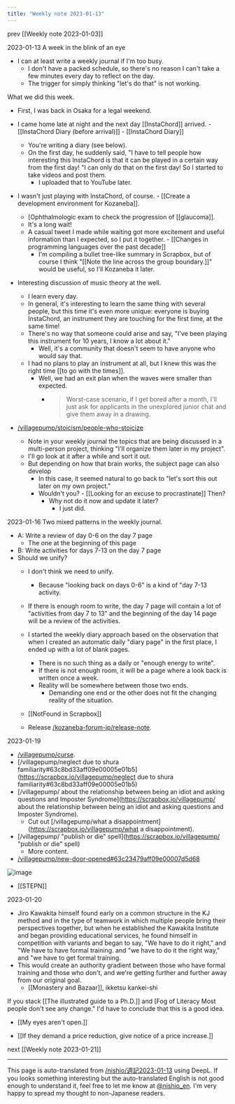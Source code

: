 ```yaml
---
title: "Weekly note 2023-01-13"
---
```


prev  [[Weekly note 2023-01-03]]

2023-01-13
A week in the blink of an eye
- I can at least write a weekly journal if I'm too busy.
    - I don't have a packed schedule, so there's no reason I can't take a few minutes every day to reflect on the day.
    - The trigger for simply thinking "let's do that" is not working.

What we did this week.
- First, I was back in Osaka for a legal weekend.
- I came home late at night and the next day [[InstaChord]] arrived.
        - [[InstaChord Diary (before arrival)]]
        - [[InstaChord Diary]]
    - You're writing a diary (see below).
    - On the first day, he suddenly said, "I have to tell people how interesting this InstaChord is that it can be played in a certain way from the first day! "I can only do that on the first day! So I started to take videos and post them.
        - I uploaded that to YouTube later.
- I wasn't just playing with InstaChord, of course.
        - [[Create a development environment for Kozaneba]].
    - [Ophthalmologic exam to check the progression of [[glaucoma]].
    - It's a long wait!
    - A casual tweet I made while waiting got more excitement and useful information than I expected, so I put it together.
            - [[Changes in programming languages over the past decade]]
        - I'm compiling a bullet tree-like summary in Scrapbox, but of course I think "[[Note the line across the group boundary.]]" would be useful, so I'll Kozaneba it later.
- Interesting discussion of music theory at the well.
    - I learn every day.
    - In general, it's interesting to learn the same thing with several people, but this time it's even more unique: everyone is buying InstaChord, an instrument they are touching for the first time, at the same time!
    - There's no way that someone could arise and say, "I've been playing this instrument for 10 years, I know a lot about it."
        - Well, it's a community that doesn't seem to have anyone who would say that.
    - I had no plans to play an instrument at all, but I knew this was the right time [[to go with the times]].
        - Well, we had an exit plan when the waves were smaller than expected.
            - > Worst-case scenario, if I get bored after a month, I'll just ask for applicants in the unexplored junior chat and give them away in a drawing.


- [/villagepump/stoicism/people-who-stoicize](https://scrapbox.io/villagepump/stoicism/people-who-stoicize)
    - Note in your weekly journal the topics that are being discussed in a multi-person project, thinking "I'll organize them later in my project".
    - I'll go look at it after a while and sort it out.
    - But depending on how that brain works, the subject page can also develop
        - In this case, it seemed natural to go back to "let's sort this out later on my own project."
        - Wouldn't you?
                - [[Looking for an excuse to procrastinate]] Then?
            - Why not do it now and update it later?
                - I just did.

2023-01-16
Two mixed patterns in the weekly journal.
- A: Write a review of day 0-6 on the day 7 page
    - The one at the beginning of this page
- B: Write activities for days 7-13 on the day 7 page
- Should we unify?
    - I don't think we need to unify.
        - Because "looking back on days 0-6" is a kind of "day 7-13 activity.
    - If there is enough room to write, the day 7 page will contain a lot of "activities from day 7 to 13" and the beginning of the day 14 page will be a review of the activities.
    - I started the weekly diary approach based on the observation that when I created an automatic daily "diary page" in the first place, I ended up with a lot of blank pages.
        - There is no such thing as a daily or "enough energy to write".
        - If there is not enough room, it will be a page where a look back is written once a week.
        - Reality will be somewhere between those two ends.
            - Demanding one end or the other does not fit the changing reality of the situation.

    - [[NotFound in Scrapbox]]
    - Release [/kozaneba-forum-jp/release-note](https://scrapbox.io/kozaneba-forum-jp/release-note).

2023-01-19
- [/villagepump/curse](https://scrapbox.io/villagepump/curse).
- [/villagepump/neglect due to shura familiarity#63c8bd33aff09e00005e01b5](https://scrapbox.io/villagepump/neglect due to shura familiarity#63c8bd33aff09e00005e01b5)
- [/villagepump/ about the relationship between being an idiot and asking questions and Imposter Syndrome](https://scrapbox.io/villagepump/ about the relationship between being an idiot and asking questions and Imposter Syndrome).
    - Cut out [/villagepump/what a disappointment](https://scrapbox.io/villagepump/what a disappointment).
- [/villagepump/ "publish or die" spell](https://scrapbox.io/villagepump/ "publish or die" spell)
    - More content.
- [/villagepump/new-door-opened#63c23479aff09e00007d5d68](https://scrapbox.io/villagepump/new-door-opened#63c23479aff09e00007d5d68)

![image](https://gyazo.com/51b90750700303bb4a1b842cd6d4d4d3/thumb/1000)
- [[STEPN]]

2023-01-20
- Jiro Kawakita himself found early on a common structure in the KJ method and in the type of teamwork in which multiple people bring their perspectives together, but when he established the Kawakita Institute and began providing educational services, he found himself in competition with variants and began to say, "We have to do it right," and "We have to have formal training. and "we have to do it the right way," and "we have to get formal training.
- This would create an authority gradient between those who have formal training and those who don't, and we're getting further and further away from our original goal.
    - [[Monastery and Bazaar]], ikketsu kankei-shi


If you stack [[The illustrated guide to a Ph.D.]] and [Fog of Literacy
Most people don't see any change."
I'd have to conclude that this is a good idea.

- [[My eyes aren't open.]]

- [[If they demand a price reduction, give notice of a price increase.]]

next  [[Weekly note 2023-01-21]]

---
This page is auto-translated from [/nishio/週記2023-01-13](https://scrapbox.io/nishio/週記2023-01-13) using DeepL. If you looks something interesting but the auto-translated English is not good enough to understand it, feel free to let me know at [@nishio_en](https://twitter.com/nishio_en). I'm very happy to spread my thought to non-Japanese readers.
